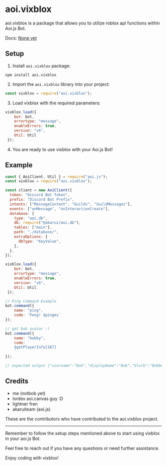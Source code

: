 
# aoi.vixblox

aoi.vixblox is a package that allows you to utilize roblox api functions within Aoi.js Bot.

Docs: [None yet](https://github.com/berticulousnert/vixblox)

## Setup

1. Install `aoi.vixblox` package:
```shell
npm install aoi.vixblox
```

2. Import the `aoi.vixblox` library into your project:
```javascript
const vixblox = require("aoi.vixblox");
```

3. Load vixblox with the required parameters:
```javascript
vixblox.load({
    bot: bot,
    errortype: "message",
    enableErrors: true,
    version: "v6",
    Util: Util
 });
```

4. You are ready to use vixblox with your Aoi.js Bot!

## Example

```javascript
const { AoiClient, Util } = require("aoi.js");
const vixblox = require("aoi.vixblox");

const client = new AoiClient({
  token: "Discord Bot Token",
  prefix: "Discord Bot Prefix",
  intents: ["MessageContent", "Guilds", "GuildMessages"],
  events: ["onMessage", "onInteractionCreate"],
  database: {
    type: "aoi.db",
    db: require("@akarui/aoi.db"),
    tables: ["main"],
    path: "./database/",
    extraOptions: {
      dbType: "KeyValue",
    },
  },
});

vixblox.load({
    bot: bot,
    errortype: "message",
    enableErrors: true,
    version: "v6",
    Util: Util
 });

// Ping Command Example
bot.command({
    name: "ping",
    code: `Pong! $pingms`
});

// get bob avatar :)
bot.command({
    name: "bobby",
    code: `
    $getPlayerInfo[367]
    `
});

// expected output {"username":"Bob","displayName":"Bob","blurb":"Bobbeh es meh","joinDate":"2006-07-21T21:30:46.670Z","age":6329,"friendCount":92,"followerCount":55034,"followingCount":17658,"oldNames":[],"isBanned":false}
```

## Credits

- me (notbob yet)
- lordex aoi.canvas guy :D
- lightner fren
- akaruiteam (aoi.js)

These are the contributors who have contributed to the aoi.vixblox project.

---

Remember to follow the setup steps mentioned above to start using vixblox in your aoi.js Bot.

Feel free to reach out if you have any questions or need further assistance.

Enjoy coding with vixblox!